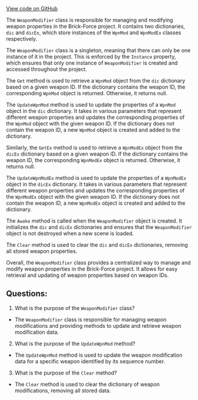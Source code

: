 [View code on GitHub](https://github.com/TieHaxJan/Brick-Force/Assembly-CSharp\WeaponModifier.cs)

The `WeaponModifier` class is responsible for managing and modifying weapon properties in the Brick-Force project. It contains two dictionaries, `dic` and `dicEx`, which store instances of the `WpnMod` and `WpnModEx` classes respectively. 

The `WeaponModifier` class is a singleton, meaning that there can only be one instance of it in the project. This is enforced by the `Instance` property, which ensures that only one instance of `WeaponModifier` is created and accessed throughout the project. 

The `Get` method is used to retrieve a `WpnMod` object from the `dic` dictionary based on a given weapon ID. If the dictionary contains the weapon ID, the corresponding `WpnMod` object is returned. Otherwise, it returns null.

The `UpdateWpnMod` method is used to update the properties of a `WpnMod` object in the `dic` dictionary. It takes in various parameters that represent different weapon properties and updates the corresponding properties of the `WpnMod` object with the given weapon ID. If the dictionary does not contain the weapon ID, a new `WpnMod` object is created and added to the dictionary.

Similarly, the `GetEx` method is used to retrieve a `WpnModEx` object from the `dicEx` dictionary based on a given weapon ID. If the dictionary contains the weapon ID, the corresponding `WpnModEx` object is returned. Otherwise, it returns null.

The `UpdateWpnModEx` method is used to update the properties of a `WpnModEx` object in the `dicEx` dictionary. It takes in various parameters that represent different weapon properties and updates the corresponding properties of the `WpnModEx` object with the given weapon ID. If the dictionary does not contain the weapon ID, a new `WpnModEx` object is created and added to the dictionary.

The `Awake` method is called when the `WeaponModifier` object is created. It initializes the `dic` and `dicEx` dictionaries and ensures that the `WeaponModifier` object is not destroyed when a new scene is loaded.

The `Clear` method is used to clear the `dic` and `dicEx` dictionaries, removing all stored weapon properties.

Overall, the `WeaponModifier` class provides a centralized way to manage and modify weapon properties in the Brick-Force project. It allows for easy retrieval and updating of weapon properties based on weapon IDs.
## Questions: 
 1. What is the purpose of the `WeaponModifier` class?
- The `WeaponModifier` class is responsible for managing weapon modifications and providing methods to update and retrieve weapon modification data.

2. What is the purpose of the `UpdateWpnMod` method?
- The `UpdateWpnMod` method is used to update the weapon modification data for a specific weapon identified by its sequence number.

3. What is the purpose of the `Clear` method?
- The `Clear` method is used to clear the dictionary of weapon modifications, removing all stored data.
